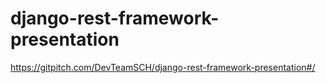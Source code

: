 # django-rest-framework-presentation
https://gitpitch.com/DevTeamSCH/django-rest-framework-presentation#/